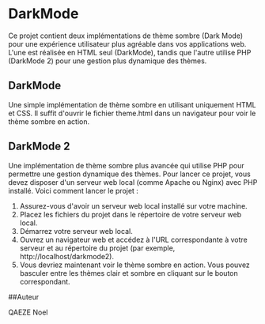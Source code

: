 # DarkMode

Ce projet contient deux implémentations de thème sombre (Dark Mode) pour une expérience utilisateur plus agréable dans vos applications web. L'une est réalisée en HTML seul (DarkMode), tandis que l'autre utilise PHP (DarkMode 2) pour une gestion plus dynamique des thèmes.

## DarkMode

Une simple implémentation de thème sombre en utilisant uniquement HTML et CSS. Il suffit d'ouvrir le fichier theme.html dans un navigateur pour voir le thème sombre en action.

## DarkMode 2

Une implémentation de thème sombre plus avancée qui utilise PHP pour permettre une gestion dynamique des thèmes. Pour lancer ce projet, vous devez disposer d'un serveur web local (comme Apache ou Nginx) avec PHP installé. Voici comment lancer le projet :

 1. Assurez-vous d'avoir un serveur web local installé sur votre machine.
 2. Placez les fichiers du projet dans le répertoire de votre serveur web local.
 3. Démarrez votre serveur web local.
 4. Ouvrez un navigateur web et accédez à l'URL correspondante à votre serveur et au répertoire du projet (par exemple, http://localhost/darkmode2).
 5. Vous devriez maintenant voir le thème sombre en action. Vous pouvez basculer entre les thèmes clair et sombre en cliquant sur le bouton correspondant.

##Auteur

QAEZE Noel
